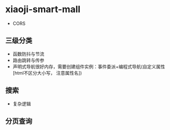 # xiaoji-smart-mall
- CORS

## 三级分类
- 函数防抖与节流
- 路由跳转与传参
- 声明式导航很好内存，需要创建组件实例：事件委派+编程式导航(自定义属性[html不区分大小写， 注意属性名])

## 搜索
- 复杂逻辑


## 分页查询
